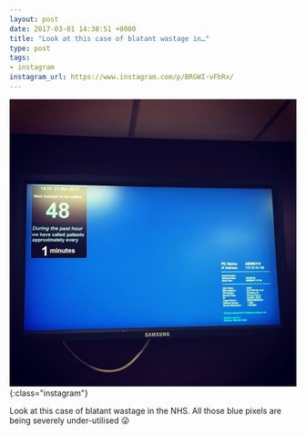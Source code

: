 ```yaml
---
layout: post
date: 2017-03-01 14:38:51 +0000
title: "Look at this case of blatant wastage in…"
type: post
tags:
- instagram
instagram_url: https://www.instagram.com/p/BRGWI-vFbRx/
---
```


![Instagram - BRGWI-vFbRx](/img/BRGWI-vFbRx.jpg){:class="instagram"}

Look at this case of blatant wastage in the NHS. All those blue pixels are being severely under-utilised 😜
